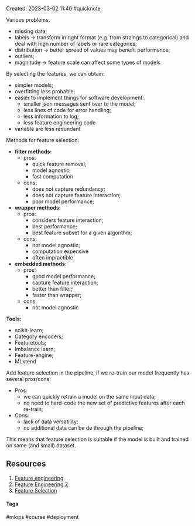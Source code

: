 Created: 2023-03-02 11:46
#quicknote

Various problems:
- missing data;
- labels -> transform in right format (e.g. from straings to categorical) and deal with high number of labels or rare categories;
- distribution -> better spread of values may benefit performance;
- outliers;
- magnitude -> feature scale can affect some types of models

By selecting the features, we can obtain:
- simpler models;
- overfitting less probable;
- easier to implement things for software development:
	- smaller json messages sent over to the model;
	- less lines of code for error handling;
	- less information to log;
	- less feature engineering code
- variable are less redundant

Methods for feature selection:
- **filter methods:**
	- pros: 
		- quick feature removal;
		- model agnostic;
		- fast computation
	- cons:
		- does not capture redundancy;
		- does not capture feature interaction;
		- poor model performance;
- **wrapper methods**:
	- pros:
		- considers feature interaction;
		- best performance;
		- best feature subset for a given algorithm;
	- cons:
		- not model agnostic;
		- computation expensive
		- often impractible
- **embedded methods**:
	- pros:
		- good model performance;
		- capture feature interaction;
		- better than filter;
		- faster than wrapper;
	- cons:
		- not model agnostic

**Tools:**
- scikit-learn;
- Category encoders;
- Featuretools;
- Imbalance learn;
- Feature-engine;
- MLxtend


Add feature selection in the pipeline, if we re-train our model frequently has several pros/cons:
- Pros:
	- we can quickly retrain a model on the same input data;
	- no need to hard-code the new set of predictive features after each re-train;
- Cons:
	- lack of data versatility;
	- no additional data can be de through the pipeline;

This means that feature selection is suitable if the model is built and trained on same (and small) dataset.

## Resources
1. [Feature engineering](https://trainindata.medium.com/feature-engineering-for-machine-learning-a-comprehensive-overview-a7ad04c896f8)
2. [Feature Engineering 2](https://towardsdatascience.com/practical-code-implementations-of-feature-engineering-for-machine-learning-with-python-f13b953d4bcd)
3. [Feature Selection](https://trainindata.medium.com/feature-selection-for-machine-learning-a-comprehensive-overview-bd571db5dd2d)

#### Tags
#mlops #course #deployment